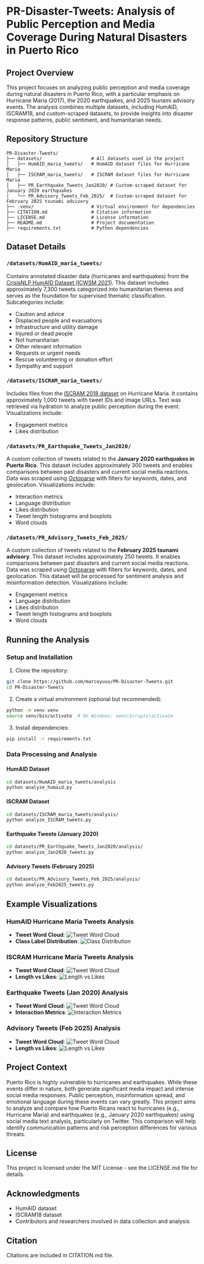 # PR-Disaster-Tweets: Analysis of Public Perception and Media Coverage During Natural Disasters in Puerto Rico

## Project Overview
This project focuses on analyzing public perception and media coverage during natural disasters in Puerto Rico, with a particular emphasis on Hurricane Maria (2017), the 2020 earthquakes, and 2025 tsunami advisory events. The analysis combines multiple datasets, including HumAID, ISCRAM18, and custom-scraped datasets, to provide insights into disaster response patterns, public sentiment, and humanitarian needs.

## Repository Structure
```
PR-Disaster-Tweets/
├── datasets/                  # All datasets used in the project
│   ├── HumAID_maria_tweets/   # HumAID dataset files for Hurricane Maria
│   ├── ISCRAM_maria_tweets/   # ISCRAM dataset files for Hurricane Maria
│   ├── PR_Earthquake_Tweets_Jan2020/ # Custom-scraped dataset for January 2020 earthquakes
│   └── PR_Advisory_Tweets_Feb_2025/  # Custom-scraped dataset for February 2025 tsunami advisory
├── .venv/                     # Virtual environment for dependencies
├── CITATION.md                # Citation information
├── LICENSE.md                 # License information
├── README.md                  # Project documentation
├── requirements.txt           # Python dependencies
```

## Dataset Details

### `/datasets/HumAID_maria_tweets/`
Contains annotated disaster data (hurricanes and earthquakes) from the [CrisisNLP HumAID Dataset (ICWSM 2021)](https://crisisnlp.qcri.org/humaid_dataset). This dataset includes approximately 7,300 tweets categorized into humanitarian themes and serves as the foundation for supervised thematic classification. Subcategories include:
- Caution and advice
- Displaced people and evacuations
- Infrastructure and utility damage
- Injured or dead people
- Not humanitarian
- Other relevant information
- Requests or urgent needs
- Rescue volunteering or donation effort
- Sympathy and support

### `/datasets/ISCRAM_maria_tweets/`
Includes files from the [ISCRAM 2018 dataset](https://arxiv.org/pdf/1805.05144) on Hurricane Maria. It contains approximately 1,000 tweets with tweet IDs and image URLs. Text was retrieved via hydration to analyze public perception during the event. Visualizations include:
- Engagement metrics
- Likes distribution

### `/datasets/PR_Earthquake_Tweets_Jan2020/`
A custom collection of tweets related to the **January 2020 earthquakes in Puerto Rico**. This dataset includes approximately 300 tweets and enables comparisons between past disasters and current social media reactions. Data was scraped using [Octoparse](https://www.octoparse.com/) with filters for keywords, dates, and geolocation. Visualizations include:
- Interaction metrics
- Language distribution
- Likes distribution
- Tweet length histograms and boxplots
- Word clouds

### `/datasets/PR_Advisory_Tweets_Feb_2025/`
A custom collection of tweets related to the **February 2025 tsunami advisory**. This dataset includes approximately 250 tweets. It enables comparisons between past disasters and current social media reactions. Data was scraped using [Octoparse](https://www.octoparse.com/) with filters for keywords, dates, and geolocation. This dataset will be processed for sentiment analysis and misinformation detection. Visualizations include:
- Engagement metrics
- Language distribution
- Likes distribution
- Tweet length histograms and boxplots
- Word clouds

## Running the Analysis

### Setup and Installation

1. Clone the repository:
```bash
git clone https://github.com/marcoyuuu/PR-Disaster-Tweets.git
cd PR-Disaster-Tweets
```

2. Create a virtual environment (optional but recommended):
```bash
python -m venv venv
source venv/bin/activate  # On Windows: venv\Scripts\activate
```

3. Install dependencies:
```bash
pip install -r requirements.txt
```

### Data Processing and Analysis

#### HumAID Dataset
```bash
cd datasets/HumAID_maria_tweets/analysis
python analyze_humaid.py
```

#### ISCRAM Dataset
```bash
cd datasets/ISCRAM_maria_tweets/analysis/
python analyze_ISCRAM_tweets.py
```

#### Earthquake Tweets (January 2020)
```bash
cd datasets/PR_Earthquake_Tweets_Jan2020/analysis/
python analyze_Jan2020_tweets.py
```

#### Advisory Tweets (February 2025)
```bash
cd datasets/PR_Advisory_Tweets_Feb_2025/analysis/
python analyze_Feb2025_tweets.py
```

## Example Visualizations

### HumAID Hurricane María Tweets Analysis
- **Tweet Word Cloud**: ![Tweet Word Cloud](datasets/HumAID_maria_tweets/analysis/humaid_tweet_word_cloud.png)
- **Class Label Distribution**: ![Class Distribution](datasets/HumAID_maria_tweets/analysis/humaid_class_distribution.png)

### ISCRAM Hurricane María Tweets Analysis
- **Tweet Word Cloud**: ![Tweet Word Cloud](datasets/ISCRAM_maria_tweets/analysis/tweet_word_cloud.png)
- **Length vs Likes**: ![Length vs Likes](datasets/ISCRAM_maria_tweets/analysis/length_vs_likes.png)

### Earthquake Tweets (Jan 2020) Analysis
- **Tweet Word Cloud**: ![Tweet Word Cloud](datasets/PR_Earthquake_Tweets_Jan2020/analysis/tweet_word_cloud.png)
- **Interaction Metrics**: ![Interaction Metrics](datasets/PR_Earthquake_Tweets_Jan2020/analysis/interaction_metrics.png)

### Advisory Tweets (Feb 2025) Analysis
- **Tweet Word Cloud**: ![Tweet Word Cloud](datasets/PR_Advisory_Tweets_Feb_2025/analysis/advisory_tweet_word_cloud.png)
- **Length vs Likes**: ![Length vs Likes](datasets/PR_Advisory_Tweets_Feb_2025/analysis/advisory_length_vs_likes.png)

## Project Context

Puerto Rico is highly vulnerable to hurricanes and earthquakes. While these events differ in nature, both generate significant media impact and intense social media responses. Public perception, misinformation spread, and emotional language during these events can vary greatly. This project aims to analyze and compare how Puerto Ricans react to hurricanes (e.g., Hurricane Maria) and earthquakes (e.g., January 2020 earthquakes) using social media text analysis, particularly on Twitter. This comparison will help identify communication patterns and risk perception differences for various threats.

## License
This project is licensed under the MIT License - see the LICENSE.md file for details.

## Acknowledgments
- HumAID dataset
- ISCRAM18 dataset
- Contributors and researchers involved in data collection and analysis

## Citation
Citations are included in CITATION.md file.